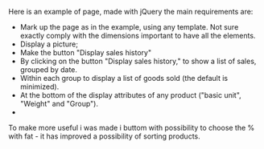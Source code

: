 
Here is an example of page, made with jQuery
the main requirements are:

* Mark up the page as in the example, using any template. Not sure exactly comply with the dimensions important to have all the elements.
* Display a picture;
* Make the button "Display sales history"
* By clicking on the button "Display sales history," to show a list of sales, grouped by date.
* Within each group to display a list of goods sold (the default is minimized).
* At the bottom of the display attributes of any product ("basic unit", "Weight" and "Group").
* 

To make more useful i was made i buttom with possibility to choose the % with fat - it has improved a possibility of sorting products.
